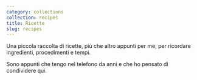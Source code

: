 ```yaml
---
category: collections
collection: recipes
title: Ricette
slug: recipes
---
```

Una piccola raccolta di ricette, più che altro appunti per me, per ricordare ingredienti, procedimenti e tempi.

Sono appunti che tengo nel telefono da anni e che ho pensato di condividere qui.